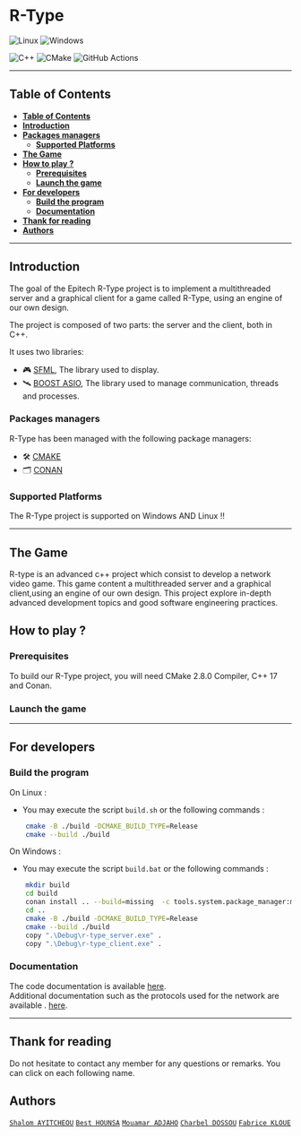 # **R-Type**

![Linux](https://img.shields.io/badge/Linux-FCC624?style=for-the-badge&logo=linux&logoColor=black) ![Windows](https://img.shields.io/badge/Windows-0078D6?style=for-the-badge&logo=windows&logoColor=white)

![C++](https://img.shields.io/badge/c++-%2300599C.svg?style=for-the-badge&logo=c%2B%2B&logoColor=white)
![CMake](https://img.shields.io/badge/CMake-%23008FBA.svg?style=for-the-badge&logo=cmake&logoColor=white)
 ![GitHub Actions](https://img.shields.io/badge/github%20actions-%232671E5.svg?style=for-the-badge&logo=githubactions&logoColor=white)
***

## **Table of Contents**

- [**Table of Contents**](#table-of-contents)
- [**Introduction**](#introduction)
- [**Packages managers**](#packages-managers)
  - [**Supported Platforms**](#supported-platforms)
- [**The Game**](#the-game)
- [**How to play ?**](#how-to-play-)
  - [**Prerequisites**](#prerequisites)
  - [**Launch the game**](#launch-the-game)
- [**For developers**](#for-developers)
  - [**Build the program**](#build-the-program)
  - [**Documentation**](#documentation)
- [**Thank for reading**](#thank-for-reading)
- [**Authors**](#authors)

***

## **Introduction**

The goal of the Epitech R-Type project is to implement a multithreaded server and a graphical client for a game called R-Type, using an engine of our own design.

The project is composed of two parts: the server and the client, both in C++.

It uses two libraries:

- 🎮​ [SFML](https://www.sfml-dev.org), The library used to display.
- 🛰️ [BOOST ASIO](https://www.boost.org), The library used to manage communication, threads and processes.

### **Packages managers**

R-Type has been managed with the following package managers:

- 🛠️ [CMAKE](https://cmake.org)
- 🗂️​ [CONAN](https://conan.io)

### **Supported Platforms**

The R-Type project is supported on Windows AND Linux !!

***

## **The Game**

 R-type is an advanced c++ project which consist to develop a network video game. This game content a multithreaded  server and a graphical client,using an engine of our own design. This project explore in-depth advanced development topics and good software engineering practices. 

## **How to play ?**

### **Prerequisites**

To build our R-Type project, you will need CMake 2.8.0 Compiler, C++ 17 and Conan.

### **Launch the game**

***

## **For developers**

### **Build the program**

On Linux :

- You may execute the script `build.sh` or the following commands :

```bash
    cmake -B ./build -DCMAKE_BUILD_TYPE=Release
    cmake --build ./build
```

On Windows :

- You may execute the script `build.bat` or the following commands :

```bash
    mkdir build
    cd build
    conan install .. --build=missing  -c tools.system.package_manager:mode=install -c tools.system.package_manager:sudo=True
    cd ..
    cmake -B ./build -DCMAKE_BUILD_TYPE=Release
    cmake --build ./build
    copy ".\Debug\r-type_server.exe" .
    copy ".\Debug\r-type_client.exe" .
```

### **Documentation**

The code documentation is available [here](https://dossoucharbel.github.io/documentation/). <br>
Additional documentation such as the protocols used for the network are available . [here](https://traff.co/GKS3lx7Y).

***

## **Thank for reading**

Do not hesitate to contact any member for any questions or remarks. You can click on each following name.

## **Authors**

[```Shalom AYITCHEOU```](```shalom.ayitcheou@epitech.eu```)
[```Best HOUNSA```](```best.hounsa@epitech.eu```)
[```Mouamar ADJAHO```](```mouamar.adjaho@epitech.eu```)
[```Charbel DOSSOU```](```charbel.dossou@epitech.eu```)
[```Fabrice KLOUE```](```mingnisse.kloue@epitech.eu```)